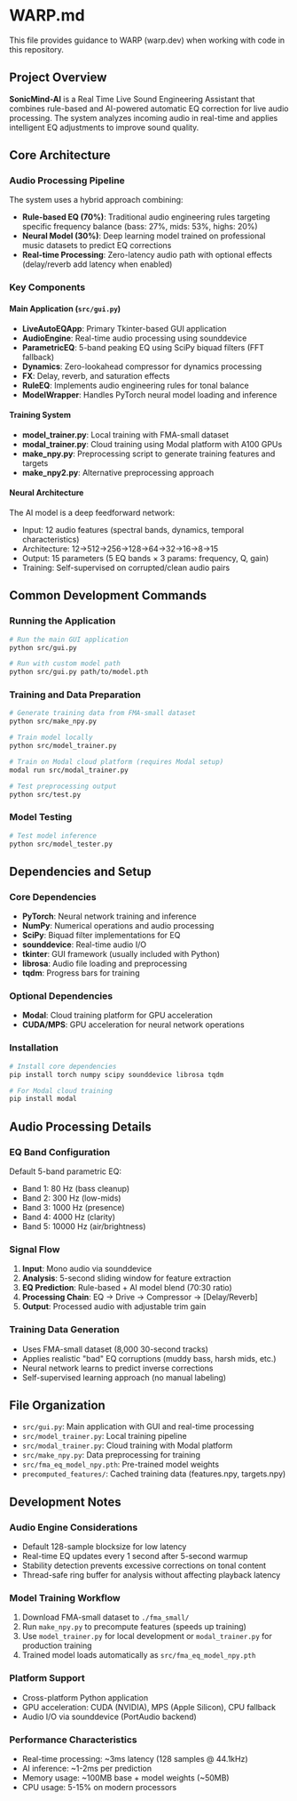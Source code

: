 # WARP.md

This file provides guidance to WARP (warp.dev) when working with code in this repository.

## Project Overview

**SonicMind-AI** is a Real Time Live Sound Engineering Assistant that combines rule-based and AI-powered automatic EQ correction for live audio processing. The system analyzes incoming audio in real-time and applies intelligent EQ adjustments to improve sound quality.

## Core Architecture

### Audio Processing Pipeline
The system uses a hybrid approach combining:
- **Rule-based EQ (70%)**: Traditional audio engineering rules targeting specific frequency balance (bass: 27%, mids: 53%, highs: 20%)
- **Neural Model (30%)**: Deep learning model trained on professional music datasets to predict EQ corrections
- **Real-time Processing**: Zero-latency audio path with optional effects (delay/reverb add latency when enabled)

### Key Components

#### Main Application (`src/gui.py`)
- **LiveAutoEQApp**: Primary Tkinter-based GUI application
- **AudioEngine**: Real-time audio processing using sounddevice
- **ParametricEQ**: 5-band peaking EQ using SciPy biquad filters (FFT fallback)
- **Dynamics**: Zero-lookahead compressor for dynamics processing
- **FX**: Delay, reverb, and saturation effects
- **RuleEQ**: Implements audio engineering rules for tonal balance
- **ModelWrapper**: Handles PyTorch neural model loading and inference

#### Training System
- **model_trainer.py**: Local training with FMA-small dataset
- **modal_trainer.py**: Cloud training using Modal platform with A100 GPUs
- **make_npy.py**: Preprocessing script to generate training features and targets
- **make_npy2.py**: Alternative preprocessing approach

#### Neural Architecture
The AI model is a deep feedforward network:
- Input: 12 audio features (spectral bands, dynamics, temporal characteristics)
- Architecture: 12→512→256→128→64→32→16→8→15
- Output: 15 parameters (5 EQ bands × 3 params: frequency, Q, gain)
- Training: Self-supervised on corrupted/clean audio pairs

## Common Development Commands

### Running the Application
```bash
# Run the main GUI application
python src/gui.py

# Run with custom model path
python src/gui.py path/to/model.pth
```

### Training and Data Preparation
```bash
# Generate training data from FMA-small dataset
python src/make_npy.py

# Train model locally
python src/model_trainer.py

# Train on Modal cloud platform (requires Modal setup)
modal run src/modal_trainer.py

# Test preprocessing output
python src/test.py
```

### Model Testing
```bash
# Test model inference
python src/model_tester.py
```

## Dependencies and Setup

### Core Dependencies
- **PyTorch**: Neural network training and inference
- **NumPy**: Numerical operations and audio processing  
- **SciPy**: Biquad filter implementations for EQ
- **sounddevice**: Real-time audio I/O
- **tkinter**: GUI framework (usually included with Python)
- **librosa**: Audio file loading and preprocessing
- **tqdm**: Progress bars for training

### Optional Dependencies
- **Modal**: Cloud training platform for GPU acceleration
- **CUDA/MPS**: GPU acceleration for neural network operations

### Installation
```bash
# Install core dependencies
pip install torch numpy scipy sounddevice librosa tqdm

# For Modal cloud training
pip install modal
```

## Audio Processing Details

### EQ Band Configuration
Default 5-band parametric EQ:
- Band 1: 80 Hz (bass cleanup)
- Band 2: 300 Hz (low-mids)  
- Band 3: 1000 Hz (presence)
- Band 4: 4000 Hz (clarity)
- Band 5: 10000 Hz (air/brightness)

### Signal Flow
1. **Input**: Mono audio via sounddevice
2. **Analysis**: 5-second sliding window for feature extraction
3. **EQ Prediction**: Rule-based + AI model blend (70:30 ratio)
4. **Processing Chain**: EQ → Drive → Compressor → [Delay/Reverb]
5. **Output**: Processed audio with adjustable trim gain

### Training Data Generation
- Uses FMA-small dataset (8,000 30-second tracks)
- Applies realistic "bad" EQ corruptions (muddy bass, harsh mids, etc.)
- Neural network learns to predict inverse corrections
- Self-supervised learning approach (no manual labeling)

## File Organization

- `src/gui.py`: Main application with GUI and real-time processing
- `src/model_trainer.py`: Local training pipeline
- `src/modal_trainer.py`: Cloud training with Modal platform
- `src/make_npy.py`: Data preprocessing for training
- `src/fma_eq_model_npy.pth`: Pre-trained model weights
- `precomputed_features/`: Cached training data (features.npy, targets.npy)

## Development Notes

### Audio Engine Considerations
- Default 128-sample blocksize for low latency
- Real-time EQ updates every 1 second after 5-second warmup
- Stability detection prevents excessive corrections on tonal content
- Thread-safe ring buffer for analysis without affecting playback latency

### Model Training Workflow
1. Download FMA-small dataset to `./fma_small/`
2. Run `make_npy.py` to precompute features (speeds up training)
3. Use `model_trainer.py` for local development or `modal_trainer.py` for production training
4. Trained model loads automatically as `src/fma_eq_model_npy.pth`

### Platform Support
- Cross-platform Python application
- GPU acceleration: CUDA (NVIDIA), MPS (Apple Silicon), CPU fallback
- Audio I/O via sounddevice (PortAudio backend)

### Performance Characteristics
- Real-time processing: ~3ms latency (128 samples @ 44.1kHz)
- AI inference: ~1-2ms per prediction
- Memory usage: ~100MB base + model weights (~50MB)
- CPU usage: 5-15% on modern processors